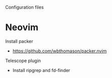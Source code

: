 Configuration files

# Neovim

Install packer
- https://github.com/wbthomason/packer.nvim

Telescope plugin
- Install ripgrep and fd-finder
